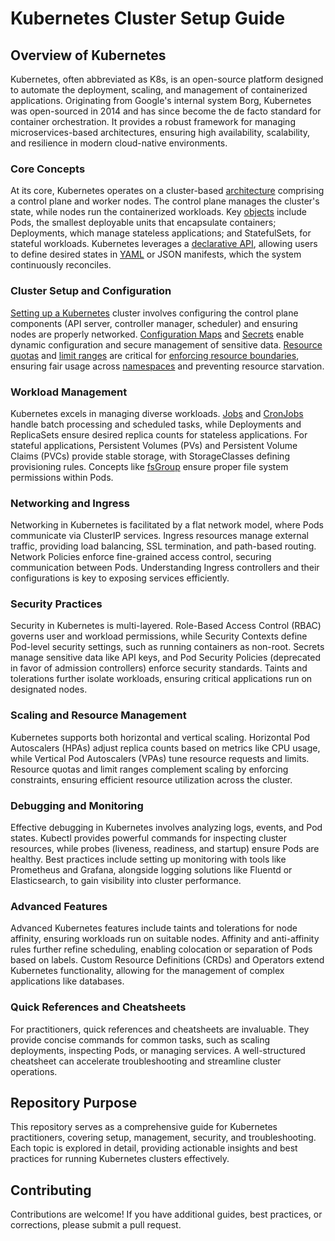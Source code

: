 # Kubernetes Cluster Setup Guide

## Overview of Kubernetes

Kubernetes, often abbreviated as K8s, is an open-source platform designed to automate the deployment, scaling, and management of containerized applications. Originating from Google's internal system Borg, Kubernetes was open-sourced in 2014 and has since become the de facto standard for container orchestration. It provides a robust framework for managing microservices-based architectures, ensuring high availability, scalability, and resilience in modern cloud-native environments.

### Core Concepts

At its core, Kubernetes operates on a cluster-based [architecture](architecture.md) comprising a control plane and worker nodes. The control plane manages the cluster's state, while nodes run the containerized workloads. Key [objects](objects.md) include Pods, the smallest deployable units that encapsulate containers; Deployments, which manage stateless applications; and StatefulSets, for stateful workloads. Kubernetes leverages a [declarative API](declarative-api-process.md), allowing users to define desired states in [YAML](https://github.com/ibtisam-iq/nectar/tree/main/yaml) or JSON manifests, which the system continuously reconciles.

### Cluster Setup and Configuration

[Setting up a Kubernetes](./cluster-setup/README.md) cluster involves configuring the control plane components (API server, controller manager, scheduler) and ensuring nodes are properly networked. [Configuration Maps](configmap-guide.md) and [Secrets](secret-guide.md) enable dynamic configuration and secure management of sensitive data. [Resource quotas](resource-quota-guide.md) and [limit ranges](limit-range-guide.md) are critical for [enforcing resource boundaries](limitrange-resourcequota-together.md), ensuring fair usage across [namespaces](limitrange-resourcequota-demo.md) and preventing resource starvation.

### Workload Management

Kubernetes excels in managing diverse workloads. [Jobs](jobs-guide.md) and [CronJobs](cron-job-guide.md) handle batch processing and scheduled tasks, while Deployments and ReplicaSets ensure desired replica counts for stateless applications. For stateful applications, Persistent Volumes (PVs) and Persistent Volume Claims (PVCs) provide stable storage, with StorageClasses defining provisioning rules. Concepts like [fsGroup](fsGroup.md) ensure proper file system permissions within Pods.

### Networking and Ingress

Networking in Kubernetes is facilitated by a flat network model, where Pods communicate via ClusterIP services. Ingress resources manage external traffic, providing load balancing, SSL termination, and path-based routing. Network Policies enforce fine-grained access control, securing communication between Pods. Understanding Ingress controllers and their configurations is key to exposing services efficiently.

### Security Practices

Security in Kubernetes is multi-layered. Role-Based Access Control (RBAC) governs user and workload permissions, while Security Contexts define Pod-level security settings, such as running containers as non-root. Secrets manage sensitive data like API keys, and Pod Security Policies (deprecated in favor of admission controllers) enforce security standards. Taints and tolerations further isolate workloads, ensuring critical applications run on designated nodes.

### Scaling and Resource Management

Kubernetes supports both horizontal and vertical scaling. Horizontal Pod Autoscalers (HPAs) adjust replica counts based on metrics like CPU usage, while Vertical Pod Autoscalers (VPAs) tune resource requests and limits. Resource quotas and limit ranges complement scaling by enforcing constraints, ensuring efficient resource utilization across the cluster.

### Debugging and Monitoring

Effective debugging in Kubernetes involves analyzing logs, events, and Pod states. Kubectl provides powerful commands for inspecting cluster resources, while probes (liveness, readiness, and startup) ensure Pods are healthy. Best practices include setting up monitoring with tools like Prometheus and Grafana, alongside logging solutions like Fluentd or Elasticsearch, to gain visibility into cluster performance.

### Advanced Features

Advanced Kubernetes features include taints and tolerations for node affinity, ensuring workloads run on suitable nodes. Affinity and anti-affinity rules further refine scheduling, enabling colocation or separation of Pods based on labels. Custom Resource Definitions (CRDs) and Operators extend Kubernetes functionality, allowing for the management of complex applications like databases.

### Quick References and Cheatsheets

For practitioners, quick references and cheatsheets are invaluable. They provide concise commands for common tasks, such as scaling deployments, inspecting Pods, or managing services. A well-structured cheatsheet can accelerate troubleshooting and streamline cluster operations.

## Repository Purpose

This repository serves as a comprehensive guide for Kubernetes practitioners, covering setup, management, security, and troubleshooting. Each topic is explored in detail, providing actionable insights and best practices for running Kubernetes clusters effectively.

## Contributing

Contributions are welcome! If you have additional guides, best practices, or corrections, please submit a pull request.


